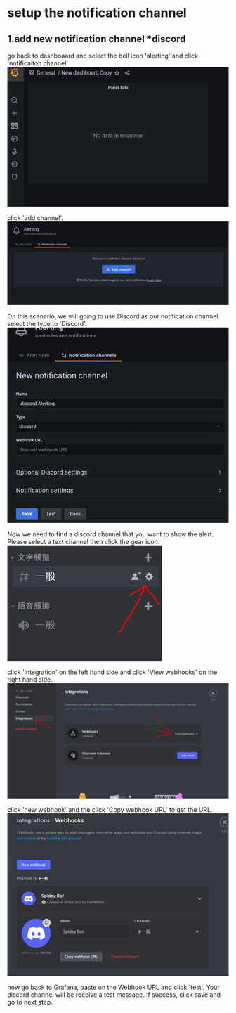 # setup the notification channel

## 1.add new notification channel *discord

go back to dashboaard and select the bell icon 'alerting' and click 'notificaiton channel'
![Alt text](https://raw.githubusercontent.com/KuroP1/katacoda-scenarios/main/Grafana3/images/step%203-1.PNG "a title")


click 'add channel'.
![Alt text](https://raw.githubusercontent.com/KuroP1/katacoda-scenarios/main/Grafana3/images/step%203-2.PNG "a title")

On this scenario, we will going to use Discord as our notification channel.
select the type to 'Discord'.
![Alt text](https://raw.githubusercontent.com/KuroP1/katacoda-scenarios/main/Grafana3/images/step%203-3.PNG "a title")

Now we need to find a discord channel that you want to show the alert.
Please select a text channel then click the gear icon.
![Alt text](https://raw.githubusercontent.com/KuroP1/katacoda-scenarios/main/Grafana3/images/step%203-4.PNG "a title")

click 'Integration' on the left hand side and click 'View webhooks' on the right hand side.
![Alt text](https://raw.githubusercontent.com/KuroP1/katacoda-scenarios/main/Grafana3/images/step%203-5.PNG "a title")

click 'new webhook' and the click 'Copy webhook URL' to get the URL.
![Alt text](https://raw.githubusercontent.com/KuroP1/katacoda-scenarios/main/Grafana3/images/step%203-6.PNG "a title")

now go back to Grafana, paste on the Webhook URL and click 'test'. Your discord channel will be receive a test message. If success, click save and go to next step.
